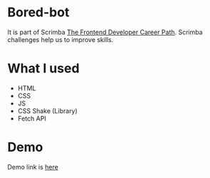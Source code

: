 # Bored-bot
It is part of Scrimba [The Frontend Developer Career Path](https://scrimba.com/learn/frontend). Scrimba challenges help us to improve skills.

# What I used 
- HTML
- CSS 
- JS
- CSS Shake (Library)
- Fetch API

# Demo
Demo link is [here](https://boredbot111.netlify.app/)
